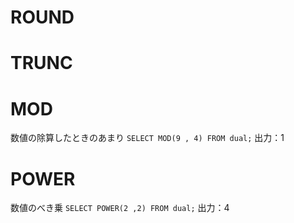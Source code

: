 # ROUND
# TRUNC
# MOD
数値の除算したときのあまり
`SELECT MOD(9 , 4) FROM dual;`
出力：1
# POWER
数値のべき乗
`SELECT POWER(2 ,2) FROM dual;`
出力：4
